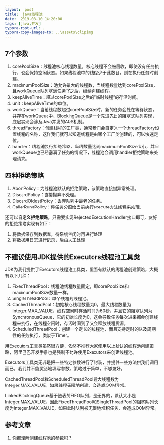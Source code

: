 ```yaml
---
layout:  post
title:  java线程池
date:  2019-08-10 14:20:00
tags: [java,并发]
typora-root-url: .
typora-copy-images-to: ..\assets\clipimg
---
```


## 7个参数

1. corePoolSize：线程池核心线程数量，核心线程不会被回收，即使没有任务执行，也会保持空闲状态。如果线程池中的线程少于此数目，则在执行任务时创建。
2. maximumPoolSize：池允许最大的线程数，当线程数量达到corePoolSize，且workQueue队列塞满任务了之后，继续创建线程。
3. keepAliveTime：超过corePoolSize之后的“临时线程”的存活时间。
4. unit：keepAliveTime的单位。
5. workQueue：当前线程数超过corePoolSize时，新的任务会处在等待状态，并存在workQueue中，BlockingQueue是一个先进先出的阻塞式队列实现，底层实现会涉及Java并发的AQS机制。
6. threadFactory：创建线程的工厂类，通常我们会自定义一个threadFactory设置线程的名称，这样我们就可以知道线程是由哪个工厂类创建的，可以快速定位。
7. handler：线程池执行拒绝策略，当线数量达到maximumPoolSize大小，并且workQueue也已经塞满了任务的情况下，线程池会调用handler拒绝策略来处理请求。

## 四种拒绝策略

1. AbortPolicy：为线程池默认的拒绝策略，该策略直接抛异常处理。
2. DiscardPolicy：直接抛弃不处理。
3. DiscardOldestPolicy：丢弃队列中最老的任务。
4. CallerRunsPolicy：将任务分配给当前执行execute方法线程来处理。

还可以**自定义拒绝策略**。只需要实现RejectedExecutionHandler接口即可，友好的拒绝策略实现有如下：

1. 将数据保存到数据库，待系统空闲时再进行处理
2. 将数据用日志进行记录，后由人工处理

## 不建议使用JDK提供的Executors线程池工具类

JDK为我们提供了Executors线程池工具类，里面有默认的线程池创建策略，大概有以下几种：

1. FixedThreadPool：线程池线程数量固定，即corePoolSize和maximumPoolSize数量一样。
2. SingleThreadPool：单个线程的线程池。
3. CachedThreadPool：初始核心线程数量为0，最大线程数量为Integer.MAX_VALUE，线程空闲时存活时间为60秒，并且它的阻塞队列为SynchronousQueue，它的初始长度为0，这会导致任务每次进来都会创建线程来执行，在线程空闲时，存活时间到了又会释放线程资源。
4. ScheduledThreadPool：创建一个定长的线程池，而且支持定时的以及周期性的任务执行，类似于Timer。

用Executors工具类虽然很方便，依然不推荐大家使用以上默认的线程池创建策略，阿里巴巴开发手册也是强制不允许使用Executors来创建线程池。

Executors工具类无非是把一些特定参数进行了封装，并提供一些方法供我们调用而已，我们并不能灵活地填写参数，策略过于简单，不够友好。

CachedThreadPool和ScheduledThreadPool最大线程数为Integer.MAX_VALUE，如果线程无限地创建，会造成OOM异常。

LinkedBlockingQueue基于链表的FIFO队列，是无界的，默认大小是Integer.MAX_VALUE，因此FixedThreadPool和SingleThreadPool的阻塞队列长度为Integer.MAX_VALUE，如果此时队列被无限地堆积任务，会造成OOM异常。



## 参考文章

1. [你都理解创建线程池的参数吗？](http://objcoding.com/2019/04/11/threadpool-initial-parameters/)